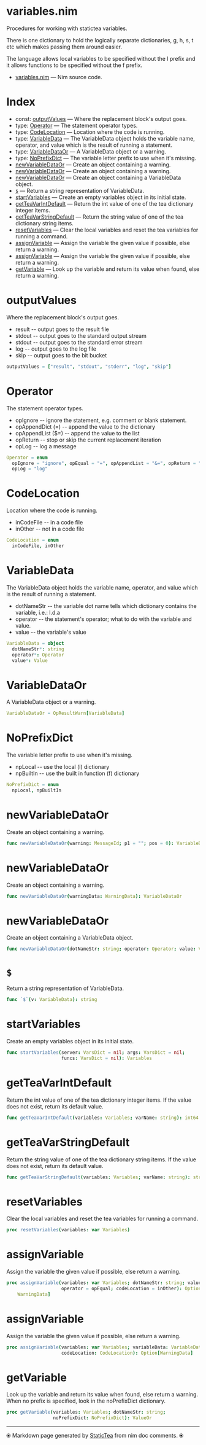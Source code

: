 # variables.nim

Procedures for working with statictea variables.

There is one dictionary to hold the logically separate dictionaries,
g, h, s, t etc which makes passing them around easier.

The language allows local variables to be specified without the l
prefix and it allows functions to be specified without the f prefix.


* [variables.nim](../src/variables.nim) &mdash; Nim source code.
# Index

* const: [outputValues](#outputvalues) &mdash; Where the replacement block's output goes.
* type: [Operator](#operator) &mdash; The statement operator types.
* type: [CodeLocation](#codelocation) &mdash; Location where the code is running.
* type: [VariableData](#variabledata) &mdash; The VariableData object holds the variable name, operator,
and value which is the result of running a statement.
* type: [VariableDataOr](#variabledataor) &mdash; A VariableData object or a warning.
* type: [NoPrefixDict](#noprefixdict) &mdash; The variable letter prefix to use when it's missing.
* [newVariableDataOr](#newvariabledataor) &mdash; Create an object containing a warning.
* [newVariableDataOr](#newvariabledataor-1) &mdash; Create an object containing a warning.
* [newVariableDataOr](#newvariabledataor-2) &mdash; Create an object containing a VariableData object.
* [`$`](#) &mdash; Return a string representation of VariableData.
* [startVariables](#startvariables) &mdash; Create an empty variables object in its initial state.
* [getTeaVarIntDefault](#getteavarintdefault) &mdash; Return the int value of one of the tea dictionary integer items.
* [getTeaVarStringDefault](#getteavarstringdefault) &mdash; Return the string value of one of the tea dictionary string items.
* [resetVariables](#resetvariables) &mdash; Clear the local variables and reset the tea variables for running a command.
* [assignVariable](#assignvariable) &mdash; Assign the variable the given value if possible, else return a warning.
* [assignVariable](#assignvariable-1) &mdash; Assign the variable the given value if possible, else return a warning.
* [getVariable](#getvariable) &mdash; Look up the variable and return its value when found, else return a warning.

# outputValues

Where the replacement block's output goes.
* result -- output goes to the result file
* stdout -- output goes to the standard output stream
* stdout -- output goes to the standard error stream
* log -- output goes to the log file
* skip -- output goes to the bit bucket

```nim
outputValues = ["result", "stdout", "stderr", "log", "skip"]
```

# Operator

The statement operator types.

* opIgnore -- ignore the statement, e.g. comment or blank statement.
* opAppendDict (=) -- append the value to the dictionary
* opAppendList ($=) -- append the value to the list
* opReturn -- stop or skip the current replacement iteration
* opLog -- log a message

```nim
Operator = enum
  opIgnore = "ignore", opEqual = "=", opAppendList = "&=", opReturn = "return",
  opLog = "log"
```

# CodeLocation

Location where the code is running.

* inCodeFile -- in a code file
* inOther -- not in a code file

```nim
CodeLocation = enum
  inCodeFile, inOther
```

# VariableData

The VariableData object holds the variable name, operator,
and value which is the result of running a statement.

* dotNameStr -- the variable dot name tells which dictionary contains
the variable, i.e.: l.d.a
* operator -- the statement's operator; what to do with the variable and value.
* value -- the variable's value

```nim
VariableData = object
  dotNameStr*: string
  operator*: Operator
  value*: Value

```

# VariableDataOr

A VariableData object or a warning.

```nim
VariableDataOr = OpResultWarn[VariableData]
```

# NoPrefixDict

The variable letter prefix to use when it's missing.

* npLocal -- use the local (l) dictionary
* npBuiltIn -- use the built in function (f) dictionary

```nim
NoPrefixDict = enum
  npLocal, npBuiltIn
```

# newVariableDataOr

Create an object containing a warning.

```nim
func newVariableDataOr(warning: MessageId; p1 = ""; pos = 0): VariableDataOr
```

# newVariableDataOr

Create an object containing a warning.

```nim
func newVariableDataOr(warningData: WarningData): VariableDataOr
```

# newVariableDataOr

Create an object containing a VariableData object.

```nim
func newVariableDataOr(dotNameStr: string; operator: Operator; value: Value): VariableDataOr
```

# `$`

Return a string representation of VariableData.

```nim
func `$`(v: VariableData): string
```

# startVariables

Create an empty variables object in its initial state.

```nim
func startVariables(server: VarsDict = nil; args: VarsDict = nil;
                    funcs: VarsDict = nil): Variables
```

# getTeaVarIntDefault

Return the int value of one of the tea dictionary integer items. If the value does not exist, return its default value.

```nim
func getTeaVarIntDefault(variables: Variables; varName: string): int64
```

# getTeaVarStringDefault

Return the string value of one of the tea dictionary string items. If the value does not exist, return its default value.

```nim
func getTeaVarStringDefault(variables: Variables; varName: string): string
```

# resetVariables

Clear the local variables and reset the tea variables for running a command.

```nim
proc resetVariables(variables: var Variables)
```

# assignVariable

Assign the variable the given value if possible, else return a warning.

```nim
proc assignVariable(variables: var Variables; dotNameStr: string; value: Value;
                    operator = opEqual; codeLocation = inOther): Option[
    WarningData]
```

# assignVariable

Assign the variable the given value if possible, else return a warning.

```nim
proc assignVariable(variables: var Variables; variableData: VariableData;
                    codeLocation: CodeLocation): Option[WarningData]
```

# getVariable

Look up the variable and return its value when found, else return a warning. When no prefix is specified, look in the noPrefixDict dictionary.

```nim
proc getVariable(variables: Variables; dotNameStr: string;
                 noPrefixDict: NoPrefixDict): ValueOr
```


---
⦿ Markdown page generated by [StaticTea](https://github.com/flenniken/statictea/) from nim doc comments. ⦿
